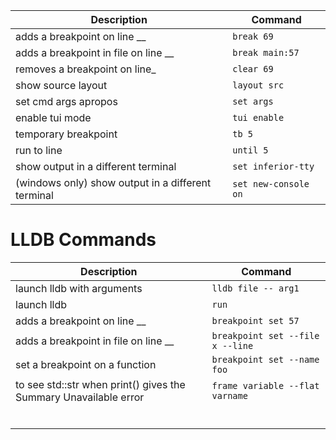 
| Description  | Command  |
|---|---|
| adds a breakpoint on line __  | `break 69`  |
| adds a breakpoint in file on line __  | `break main:57`  |
| removes a breakpoint on line_  | `clear 69`  |
| show source layout  | `layout src`  |
| set cmd args apropos | `set args`   |
| enable tui mode  | `tui enable`  |
| temporary breakpoint  | `tb 5`  |
| run to line  | `until 5`  |
| show output in a different terminal  | `set inferior-tty`  |
| (windows only) show output in a different terminal  | `set new-console on`  |
# LLDB Commands

| Description | Command |
| ---- | ---- |
| launch lldb with arguments | `lldb file -- arg1` |
| launch lldb | `run`  |
| adds a breakpoint on line __ | `breakpoint set 57` |
| adds a breakpoint in file on line __ | `breakpoint set --file x --line ` |
| set a breakpoint on a function | `breakpoint set --name foo ` |
| to see std::str when print() gives the Summary Unavailable error  | `frame variable --flat varname` |
|  |  |
|  |  |
|  |  |
|  |  |
|  |  |
|  |  |